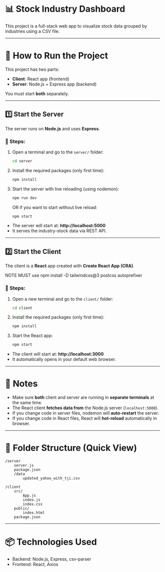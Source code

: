 
# 📊 Stock Industry Dashboard

This project is a full-stack web app to visualize stock data grouped by industries using a CSV file.

---

# 🚀 How to Run the Project

This project has two parts:
- **Client**: React app (frontend)
- **Server**: Node.js + Express app (backend)

You must start **both** separately.

---

## 1️⃣ Start the Server

The server runs on **Node.js** and uses **Express**.

### 📍 Steps:

1. Open a terminal and go to the `server/` folder:

    ```bash
    cd server
    ```

2. Install the required packages (only first time):

    ```bash
    npm install
    ```

3. Start the server with live reloading (using nodemon):

    ```bash
    npm run dev
    ```

    OR if you want to start without live reload:

    ```bash
    npm start
    ```

- The server will start at: **http://localhost:5000**
- It serves the industry-stock data via REST API.

---

## 2️⃣ Start the Client

The client is a **React** app created with **Create React App (CRA)**.

NOTE MUST use npm install -D tailwindcss@3 postcss autoprefixer

### 📍 Steps:

1. Open a new terminal and go to the `client/` folder:

    ```bash
    cd client
    ```

2. Install the required packages (only first time):

    ```bash
    npm install
    ```

3. Start the React app:

    ```bash
    npm start
    ```

- The client will start at: **http://localhost:3000**
- It automatically opens in your default web browser.

---

# 🧠 Notes

- Make sure **both** client and server are running in **separate terminals** at the same time.
- The React client **fetches data from** the Node.js server (`localhost:5000`).
- If you change code in server files, nodemon will **auto-restart** the server.
- If you change code in React files, React will **hot-reload** automatically in browser.

---

# 📂 Folder Structure (Quick View)

```
/server
    server.js
    package.json
    /data
        updated_yahoo_with_tji.csv

/client
    src/
        App.js
        index.js
        index.css
    public/
        index.html
    package.json
```

---

# 📦 Technologies Used

- Backend: Node.js, Express, csv-parser
- Frontend: React, Axios
